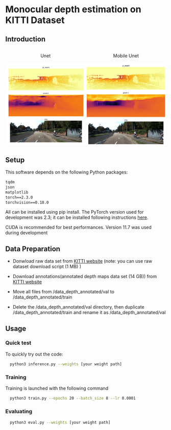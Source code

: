 # Monocular depth estimation on KITTI Dataset

## Introduction

<div style="display: flex; justify-content: space-between;">
  <div style="text-align: center;">
    <p>Unet</p>
    <img src="docs/demo.png" width="300">
  </div>
  <div style="text-align: center;">
    <p>Mobile Unet</p>
    <img src="docs/mobile_unet.png" width="300">
  </div>
</div>

## Setup
This software depends on the following Python packages:
```
tqdm
json
matplotlib
torch==2.3.0
torchvision==0.18.0
```

All can be installed using pip install. The PyTorch version used for development was 2.3; it can be installed following instructions [here](https://pytorch.org/get-started/previous-versions/).

CUDA is recommended for best performances. Version 11.7 was used during development

## Data Preparation
- Donwload raw data set from [KITTI website](https://www.cvlibs.net/datasets/kitti/raw_data.php) (note: you can use  raw dataset download script (1 MB) )

- Download annotations(annotated depth maps data set (14 GB)) from [KITTI website](https://www.cvlibs.net/datasets/kitti/eval_depth_all.php)
- Move all files from /data_depth_annotated/val to /data_depth_annotated/train
- Delete the /data_depth_annotated/val directory, then duplicate /data_depth_annotated/train and rename it as /data_depth_annotated/val


## Usage
### Quick test
To quickly try out the code:
```bash
  python3 inference.py --weights [your weight path]
  ```

### Training

Training is launched with the following command
```bash
  python3 train.py --epochs 20 --batch_size 8 --lr 0.0001
  ```

### Evaluating 
```bash
  python3 eval.py --weights [your weight path]
  ```